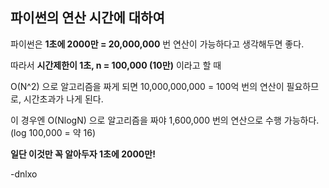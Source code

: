 ## 파이썬의 연산 시간에 대하여

파이썬은 **1초에 2000만 = 20,000,000** 번 연산이 가능하다고 생각해두면 좋다.

따라서 **시간제한이 1초, n = 100,000 (10만)** 이라고 할 때

O(N^2) 으로 알고리즘을 짜게 되면  10,000,000,000 = 100억 번의 연산이 필요하므로, 시간초과가 나게 된다.

이 경우엔 O(NlogN) 으로 알고리즘을 짜야 1,600,000 번의 연산으로 수행 가능하다. (log 100,000 = 약 16)

**일단 이것만 꼭 알아두자 1초에 2000만!**

-dnlxo


